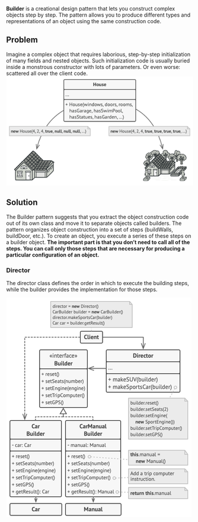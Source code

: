 **Builder** is a creational design pattern that lets you construct complex objects step by step. The pattern allows you 
to produce different types and representations of an object using the same construction code.

## Problem
Imagine a complex object that requires laborious, step-by-step initialization of many fields and nested objects. Such 
initialization code is usually buried inside a monstrous constructor with lots of parameters. Or even worse: scattered 
all over the client code.
![img.png](img.png)


## Solution 
The Builder pattern suggests that you extract the object construction code out of its own class and move it to separate 
objects called builders. The pattern organizes object construction into a set of steps (buildWalls, buildDoor, etc.). 
To create an object, you execute a series of these steps on a builder object. **The important part is that you don’t need 
to call all of the steps. You can call only those steps that are necessary for producing a particular configuration of an object.**

### Director
The director class defines the order in which to execute the building steps, while the builder provides the 
implementation for those steps.

![img_1.png](img_1.png)